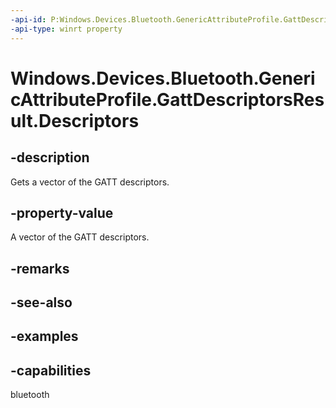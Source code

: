 ```yaml
---
-api-id: P:Windows.Devices.Bluetooth.GenericAttributeProfile.GattDescriptorsResult.Descriptors
-api-type: winrt property
---
```


<!-- Property syntax.
public IVectorView<GattDescriptor> Descriptors { get; }
-->

# Windows.Devices.Bluetooth.GenericAttributeProfile.GattDescriptorsResult.Descriptors

## -description
Gets a vector of the GATT descriptors.

## -property-value
A vector of the GATT descriptors.

## -remarks

## -see-also

## -examples


## -capabilities
bluetooth
